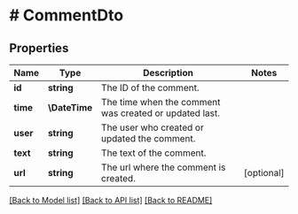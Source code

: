 # # CommentDto

## Properties

Name | Type | Description | Notes
------------ | ------------- | ------------- | -------------
**id** | **string** | The ID of the comment. |
**time** | **\DateTime** | The time when the comment was created or updated last. |
**user** | **string** | The user who created or updated the comment. |
**text** | **string** | The text of the comment. |
**url** | **string** | The url where the comment is created. | [optional]

[[Back to Model list]](../../README.md#models) [[Back to API list]](../../README.md#endpoints) [[Back to README]](../../README.md)

